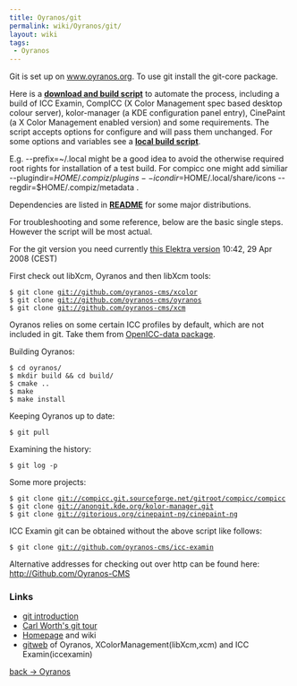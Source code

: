 ```yaml
---
title: Oyranos/git
permalink: wiki/Oyranos/git/
layout: wiki
tags:
 - Oyranos
---
```


Git is set up on www.oyranos.org. To use git install the git-core
package.

Here is a [**download and build
script**](https://raw.githubusercontent.com/oyranos-cms/icc-examin/master/icc_examin-build.sh)
to automate the process, including a build of ICC Examin, CompICC (X
Color Management spec based desktop colour server), kolor-manager (a KDE
configuration panel entry), CinePaint (a X Color Management enabled
version) and some requirements. The script accepts options for configure
and will pass them unchanged. For some options and variables see a
[**local build
script**](https://raw.githubusercontent.com/oyranos-cms/icc-examin/master/icc_examin-build-local.sh).

E.g. --prefix=~/.local might be a good idea to avoid the otherwise
required root rights for installation of a test build. For compicc one
might add similiar --plugindir=$HOME/.compiz/plugins
--icondir=$HOME/.local/share/icons --regdir=$HOME/.compiz/metadata .

Dependencies are listed in
[**README**](https://raw.githubusercontent.com/oyranos-cms/oyranos/master/README)
for some major distributions.

For troubleshooting and some reference, below are the basic single
steps. However the script will be most actual.

For the git version you need currently [this Elektra
version](http://www.markus-raab.org/ftp/elektra-0.7.0.tar.gz) 10:42, 29
Apr 2008 (CEST)

First check out libXcm, Oyranos and then libXcm tools:

`$ git clone `[`git://github.com/oyranos-cms/xcolor`](git://github.com/oyranos-cms/xcolor)  
`$ git clone `[`git://github.com/oyranos-cms/oyranos`](git://github.com/oyranos-cms/oyranos)  
`$ git clone `[`git://github.com/oyranos-cms/xcm`](git://github.com/oyranos-cms/xcm)

Oyranos relies on some certain ICC profiles by default, which are not
included in git. Take them from [OpenICC-data
package](https://sourceforge.net/projects/openicc/files/OpenICC-Profiles).

Building Oyranos:

`$ cd oyranos/`  
`$ mkdir build && cd build/`  
`$ cmake ..`  
`$ make`  
`$ make install`

Keeping Oyranos up to date:

`$ git pull`

Examining the history:

`$ git log -p`

Some more projects:

`$ git clone `[`git://compicc.git.sourceforge.net/gitroot/compicc/compicc`](git://compicc.git.sourceforge.net/gitroot/compicc/compicc)  
`$ git clone `[`git://anongit.kde.org/kolor-manager.git`](git://anongit.kde.org/kolor-manager.git)  
`$ git clone `[`git://gitorious.org/cinepaint-ng/cinepaint-ng`](git://gitorious.org/cinepaint-ng/cinepaint-ng)

ICC Examin git can be obtained without the above script like follows:

`$ git clone `[`git://github.com/oyranos-cms/icc-examin`](git://github.com/oyranos-cms/icc-examin)

Alternative addresses for checking out over http can be found here:
[<http://Github.com/Oyranos-CMS>](http://github.com/oyranos-cms)

### Links

-   [git
    introduction](http://www.kernel.org/pub/software/scm/git/docs/user-manual.html#git-quick-start)
-   [Carl Worth's git tour](http://cworth.org/hgbook-git/tour/)
-   [Homepage](http://git.or.cz/) and wiki
-   [gitweb](http://github.com/oyranos-cms) of Oyranos,
    XColorManagement(libXcm,xcm) and ICC Examin(iccexamin)

[back -&gt; Oyranos](/wiki/Oyranos "wikilink")

